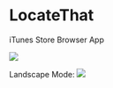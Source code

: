 # LocateThat
iTunes Store Browser App

![](https://media.giphy.com/media/xT9Igx5TPf9hk6TZ8Q/giphy.gif)

Landscape Mode:
![](https://media.giphy.com/media/3ov9jWFvl6S5yyleuc/giphy.gif)
